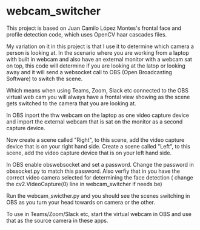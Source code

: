 # webcam_switcher

This project is based on Juan Camilo López Montes's frontal face and profile detection code, which uses OpenCV haar cascades files.

My variation on it in this project is that I use it to determine which camera a person is looking at. In the scenario where you are working from a laptop with built in webcam and also have an external monitor with a webcam sat on top, this code will determine if you are looking at the latop or looking away and it will send a websocket call to OBS (Open Broadcasting Software) to switch the scene.

Which means when using Teams, Zoom, Slack etc connected to the OBS virtual web cam you will always have a frontal view showing as the scene gets switched to the camera that you are looking at.

In OBS inport the thw webcam on the laptop as one video capture device and import the external webcam that is sat on the monitor as a second capture device.

Now create a scene called "Right", to this scene, add the video capture device that is on your right hand side.
Create a scene called "Left", to this scene, add the video capture device that is on your left hand side.

In OBS enable obswebsocket and set a password. Change the password in obssocket.py to match this password. Also verfiy that in you have the correct video camera selected for determining the face detection ( change the cv2.VideoCapture(0) line in webcam_switcher if needs be)

Run the webcam_swicther.py and you should see the scenes switching in OBS as you turn your head towards on camera or the other.

To use in Teams/Zoom/Slack etc, start the virtual webcam in OBS and use that as the source camera in these apps.